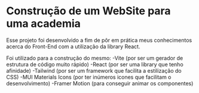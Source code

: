 # Construção de um WebSite para uma academia

Esse projeto foi desenvolvido a fim de pôr em prática meus conhecimentos acerca do Front-End com a utilização da library React.

Foi utilizado para a construção do mesmo:
-Vite (por ser um gerador de estrutura de código muito rápido)
-React (por ser uma library que tenho afinidade)
-Tailwind (por ser um framework que facilita a estilização do CSS)
-MUI Materials Icons (por ter inúmeros icones que facilitam o desenvolvimento)
-Framer Motion (para conseguir animar os componentes)

